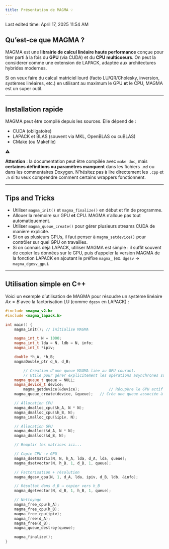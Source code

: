 ```yaml
---
title: Présentation de MAGMA 💡
---
```

Last edited time: April 17, 2025 11:54 AM

## Qu’est-ce que MAGMA ?

MAGMA est une **librairie de calcul linéaire haute performance** conçue pour tirer parti à la fois du **GPU** (via CUDA) et du **CPU multicoeurs**. On peut la considerer comme une extension de LAPACK, adaptée aux architectures hybrides modernes.

Si on veux faire du calcul matriciel lourd (facto LU/QR/Cholesky, inversion, systèmes linéaires, etc.) en utilisant au maximum le GPU **et** le CPU, MAGMA est un super outil.

---

## Installation rapide

MAGMA peut être compilé depuis les sources. Elle dépend de :

- CUDA (obligatoire)
- LAPACK et BLAS (souvent via MKL, OpenBLAS ou cuBLAS)
- CMake (ou Makefile)
<aside>
⚠️

**Attention** : la documentation peut être compilée avec `make doc`, mais **certaines définitions ou paramètres manquent** dans les fichiers `.md` ou dans les commentaires Doxygen. N’hésitez pas à lire directement les `.cpp` et `.h` si tu veux comprendre comment certains wrappers fonctionnent.

</aside>

---

## Tips and Tricks

- Utiliser `magma_init()` et `magma_finalize()` en début et fin de programme.
- Allouer la mémoire sur GPU **et** CPU. MAGMA n’alloue pas tout automatiquement.
- Utiliser `magma_queue_create()` pour gérer plusieurs streams CUDA de manière explicite.
- Si on as plusieurs GPUs, il faut penser à `magma_setdevice()` pour contrôler sur quel GPU on travailles.
- Si on connais déjà LAPACK, utiliser MAGMA est simple : il suffit souvent de copier les données sur le GPU, puis d’appeler la version MAGMA de la fonction LAPACK en ajoutant le préfixe `magma_` (ex. `dgesv` → `magma_dgesv_gpu`).

---

## Utilisation simple en C++

Voici un exemple d’utilisation de MAGMA pour résoudre un système linéaire $Ax = B$ avec la factorisation LU (comme `dgesv` en LAPACK) :

```cpp
#include <magma_v2.h>
#include <magma_lapack.h>

int main() {
    magma_init(); // initialise MAGMA

    magma_int_t N = 1000;
    magma_int_t lda = N, ldb = N, info;
    magma_int_t *ipiv;

    double *h_A, *h_B;
    magmaDouble_ptr d_A, d_B;

		// Création d'une queue MAGMA liée au GPU courant.
		// Utile pour gérer explicitement les opérations asynchrones sur le GPU.
    magma_queue_t queue = NULL;
    magma_device_t device;
		magma_getdevice(&device);             // Récupère le GPU actif
    magma_queue_create(device, &queue);   // Crée une queue associée à ce GPU

    // Allocation CPU
    magma_dmalloc_cpu(&h_A, N * N);
    magma_dmalloc_cpu(&h_B, N);
    magma_imalloc_cpu(&ipiv, N);

    // Allocation GPU
    magma_dmalloc(&d_A, N * N);
    magma_dmalloc(&d_B, N);

    // Remplir les matrices ici...

    // Copie CPU -> GPU
    magma_dsetmatrix(N, N, h_A, lda, d_A, lda, queue);
    magma_dsetvector(N, h_B, 1, d_B, 1, queue);

    // Factorisation + résolution
    magma_dgesv_gpu(N, 1, d_A, lda, ipiv, d_B, ldb, &info);

    // Résultat dans d_B → copier vers h_B
    magma_dgetvector(N, d_B, 1, h_B, 1, queue);

    // Nettoyage
    magma_free_cpu(h_A);
    magma_free_cpu(h_B);
    magma_free_cpu(ipiv);
    magma_free(d_A);
    magma_free(d_B);
    magma_queue_destroy(queue);

    magma_finalize();
}

```
